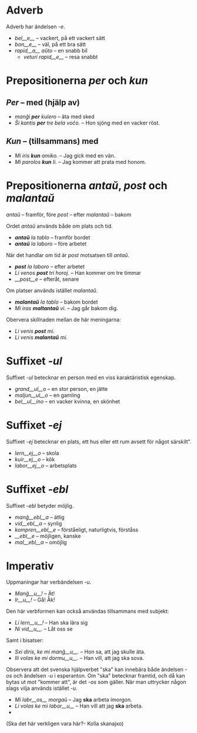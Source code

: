 # Adverb

Adverb har ändelsen *-e*. 

- *bel__e__*   – vackert, på ett vackert sätt
- *bon__e__*  – väl, på ett bra sätt 
- *rapid__a__ aŭto*   – en snabb bil
	- *veturi rapid__e__*   – resa snabbt


# Prepositionerna *per* och *kun*

## *Per* – med (hjälp av)

- *manĝi __per__ kulero* – äta med sked
- *Ŝi kantis __per__ tre bela voĉo.* – Hon sjöng med en vacker röst.
 
## *Kun* – (tillsammans) med       

- *Mi iris __kun__  amiko.*    – Jag gick med en vän.
- *Mi parolos __kun__ li.*       – Jag kommer att prata med honom.



# Prepositionerna *antaŭ*, *post* och *malantaŭ*

*antaŭ* – framför, före
*post* – efter
*malantaŭ* – bakom

Ordet *antaŭ* används både om plats och tid. 

- *__antaŭ__ la tablo* – framför bordet
- *__antaŭ__ la laboro* – före arbetet

När det handlar om tid är *post* motsatsen till *antaŭ*.

- *__post__ la laboro* – efter arbetet
- *Li venos __post__ tri horoj.* – Han kommer om tre timmar
- *__post__e* – efteråt, senare

Om platser används istället *malantaŭ*.

- *__malantaŭ__ la tablo* – bakom bordet
- *Mi iras __maltantaŭ__ vi*. – Jag går bakom dig.

Obervera skillnaden mellan de här meningarna:
- *Li venis __post__ mi.*
- *Li venis __malantaŭ__ mi.* 


# Suffixet *-ul*

Suffixet *-ul* betecknar en person med en viss karaktäristisk egenskap.

- *grand__ul__o*  – en stor person, en jätte
- *maljun__ul__o* – en gamling
- *bel__ul__ino*  – en vacker kvinna, en skönhet

 
# Suffixet *-ej*

Suffixet *-ej* betecknar en plats, ett hus eller ett rum avsett för något särskilt".

- *lern__ej__o*  – skola
- *kuir__ej__o*  – kök
- *labor__ej__o* – arbetsplats
 

# Suffixet *-ebl*

Suffixet *-ebl* betyder möjlig.

- *manĝ__ebl__a* – ätlig
- *vid__ebl__a* – synlig
- *kompren__ebl__e* – förståeligt, naturligtvis, förståss
- *__ebl__e* – möjligen, kanske
- *mal__ebl__a* – omöjlig


# Imperativ

Uppmaningar har verbändelsen *-u*.

- *Manĝ__u__!*   – Ät!
- *Ir__u__!*   – Gå! Åk!

Den här verbformen kan också användas tillsammans med subjekt:

- *Li lern__u__!* – Han ska lära sig
- *Ni vid__u__.*  – Låt oss se
 
Samt i bisatser:

- *Sxi diris, ke mi manĝ__u__.* – Hon sa, att jag skulle äta.
- *Ili volas ke mi dormu__u__.* – Han vill, att jag ska sova.
 
Observera att det svenska hjälpverbet "ska" kan innebära både ändelsen *-os* och ändelsen *-u* i esperanton. Om "ska" betecknar framtid, och då kan bytas ut mot "kommer att", är det *-os* som gäller. När man uttrycker någon slags vilja används istället *-u*.

- *Mi labr__os__ morgaŭ* – Jag __ska__ arbeta imorgon. 
- *Li volas ke mi labor__u__* – Han vill att jag __ska__ arbeta. 
- 
(Ska det här verkligen vara här?- Kolla skanajxo)
 

